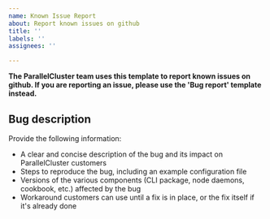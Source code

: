 ```yaml
---
name: Known Issue Report
about: Report known issues on github
title: ''
labels: ''
assignees: ''

---
```


**The ParallelCluster team uses this template to report known issues on github. If you are reporting an issue, please use the 'Bug report' template instead.**

## Bug description

Provide the following information:
- A clear and concise description of the bug and its impact on ParallelCluster customers
- Steps to reproduce the bug, including an example configuration file
- Versions of the various components (CLI package, node daemons, cookbook, etc.) affected by the bug
- Workaround customers can use until a fix is in place, or the fix itself if it's already done
